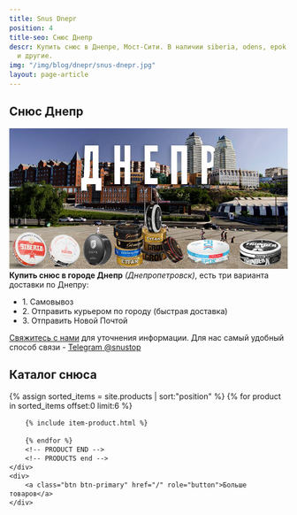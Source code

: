 ```yaml
---
title: Snus Dnepr
position: 4
title-seo: Снюс Днепр
descr: Купить снюс в Днепре, Мост-Сити. В наличии siberia, odens, epok, thunder, general
  и другие.
img: "/img/blog/dnepr/snus-dnepr.jpg"
layout: page-article
---
```


<section class="mb-4">
	<h1>Снюс Днепр</h1>
	<div class="row">
		<div class="col-md-7">
			<img class="img-fluid" src="/img/blog/dnepr/snus-dnepr.jpg" alt="Снюс Днепр">
		</div>
		<div class="col-md-5">
			<strong>Купить снюс в городе Днепр</strong> <i>(Днепропетровск)</i>, есть три варианта доставки по Днепру:
			<ul>
				<li>1. Самовывоз</li>
				<li>2. Отправить курьером по городу (быстрая доставка)</li>
				<li>3. Отправить Новой Почтой</li>
			</ul>
			<p><a href="#contactModal" data-toggle="modal" data-target="#contactModal">Свяжитесь с нами</a> для уточнения информации. Для нас самый удобный способ связи - <a href="//t.me/snustop" target="_blank" title="Telegram"><i class="icon-telegram"></i>Telegram @snustop</a></p>
		</div>
	</div>
</section>

<section class="mb-4">
	<h2>Каталог снюса</h2>
	<div class="row">
		<!-- PRODUCTS start -->
		<!-- PRODUCT START -->
		{% assign sorted_items = site.products | sort:"position" %}
		{% for product in sorted_items offset:0 limit:6 %}
		
		{% include item-product.html %}

		{% endfor %}
		<!-- PRODUCT END -->
		<!-- PRODUCTS end -->
	</div>
	<div>
		<a class="btn btn-primary" href="/" role="button">Больше товаров</a>
	</div>
</section>

